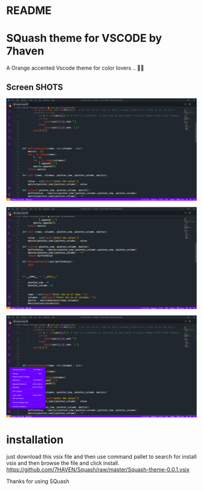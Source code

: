 # README

# SQuash theme for VSCODE by 7haven
 
A Orange accented Vscode theme for color lovers .. 👾👾

## Screen SHOTS
![squash1](https://github.com/7HAVEN/Squash/blob/master/squash.png)

![squash](https://github.com/7HAVEN/Squash/blob/master/squash2.png)

![squash](https://github.com/7HAVEN/Squash/blob/master/squash3.png)

# installation 

just download this vsix file and then use command pallet to search for 
install vsix and then browse the file and click install.
https://github.com/7HAVEN/Squash/raw/master/Squash-theme-0.0.1.vsix

Thanks for using SQuash
